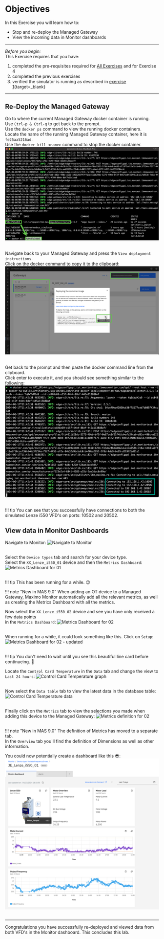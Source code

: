 # Objectives
In this Exercise you will learn how to:

* Stop and re-deploy the Managed Gateway
* View the incoming data in Monitor dashboards

---
*Before you begin:*  
This Exercise requires that you have:

1. completed the pre-requisites required for [All Exercises](prereqs.md) and for Exercise 4
2. completed the previous exercises
3. verified the simulator is running as described in [exercise 1](setup_simulator.md){target=_blank}

---

## Re-Deploy the Managed Gateway

Go to where the current Managed Gateway docker container is running.</br>
Use `Ctrl-p & Ctrl-q` to get back to the prompt.</br>
Use the `docker ps` command to view the running docker containers.</br>
Locate the name of the running Managed Gateway container, here it is `fe25aa5216ad`.</br>
Use the `docker kill <name>` command to stop the docker container.
![Stop and remove container](img/deploy_verify_11.png)</br></br>


Navigate back to your Managed Gateway and press the `View deployment instructions`. </br>
Click on the docker command to copy it to the clipboard:
![Deployment Guide](img/deploy_verify_12.png)</br></br>

Get back to the prompt and then paste the docker command line from the clipboard.</br>
Click enter to execute it, and you should see something similar to the following:
![Start new container](img/deploy_verify_13.png)</br></br>

!!! tip
	You can see that you successfully have connections to both the simulated Lenze i550 VFD's on ports: 10502 and 20502.</br>


## View data in Monitor Dashboards

Navigate to Monitor:
![Navigate to Monitor](img/deploy_verify_14.png)</br></br>

Select the `Device types` tab and search for your device type.</br>
Select the `XX_Lenze_i550_01` device and then the `Metrics Dashboard`:
![Metrics Dashboard for 01](img/deploy_verify_15.png)</br></br>

!!! tip
    This has been running for a while. 😉

!!! note "New in MAS 9.0"
    When adding an OT device to a Managed Gateway, Maximo Monitor automatically add all the relevant metrics, as well as creating the Metrics Dashboard with all the metrics.

Now select the `XX_Lenze_i550_02` device and see you have only received a few data points</br>
in the `Metrics Dashboard`:
![Metrics Dashboard for 02](img/deploy_verify_16.png)</br></br>

When running for a while, it could look something like this. Click on `Setup`:
![Metrics Dashboard for 02 - updated](img/deploy_verify_17.png)</br></br>

!!! tip
    You don't need to wait until you see this beautiful line card before continueing. 🤗


Locate the `Control Card Temperature` in the `Data` tab and change the view to `Last 24 hours`:
![Control Card Temperature graph](img/deploy_verify_18.png)</br></br>

Now select the `Data table` tab to view the latest data in the database table:
![Control Card Temperature data](img/deploy_verify_19.png)</br></br>

Finally click on the `Metrics` tab to view the selections you made when adding this device to the Managed Gateway:
![Metrics definition for 02](img/deploy_verify_20.png)</br></br>

!!! note "New in MAS 9.0"
    The definition of Metrics has moved to a separate tab.</br>
	In the `Overview` tab you'll find the definition of Dimensions as well as other information.


You could now potentially create a dashboard like this 😎:
![Potential Dashboard](img/monitor_metrics_1.png)</br></br>

---
Congratulations you have successfully re-deployed and viewed data from both VFD's in the Monitor dashboard. This concludes this lab.</br></br>

